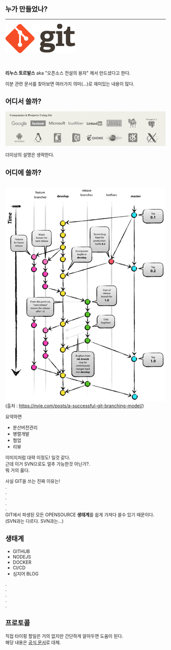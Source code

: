 ## 누가 만들었나?
---

![An image](./img/git-logo.png)

\
\
**리누스 토르발스** aka "오픈소스 전설의 용자" 께서 만드셨다고 한다.

이분 관련 문서를 찾아보면 여러가지 의미(...)로 재미있는 내용이 많다.



## 어디서 쓸까?
![An image](./img/git-using.png)

더이상의 설명은 생략한다.



## 어디에 쓸까?
\
![An image](./img/git-model.png)
(출처 : https://nvie.com/posts/a-successful-git-branching-model/)

요약하면
- 분산버전관리
- 병렬개발
- 협업
- 리뷰

이미지처럼 대략 이정도! 일것 같다.\
근데 이거 SVN으로도 얼추 가능한것 아닌가?.\
뭐 거의 옳다.

사실 GIT을 쓰는 진짜 이유는!\
.\
.\
.\
.\
.\
GIT에서 파생된 모든 OPENSOURCE **생태계**를 쉽게 가져다 쓸수 있기 때문이다.\
(SVN과는 다르다. SVN과는...)



## 생태계
- GITHUB
- NODEJS
- DOCKER
- CI/CD
- 심지어 BLOG

.\
.\
.\
.\
.



## 프로토콜
직접 타이핑 할일은 거의 없지만 간단하게 알아두면 도움이 된다.\
해당 내용은 [공식 문서](https://git-scm.com/book/ko/v1/Git-%EC%84%9C%EB%B2%84-%ED%94%84%EB%A1%9C%ED%86%A0%EC%BD%9C)로 대체.

